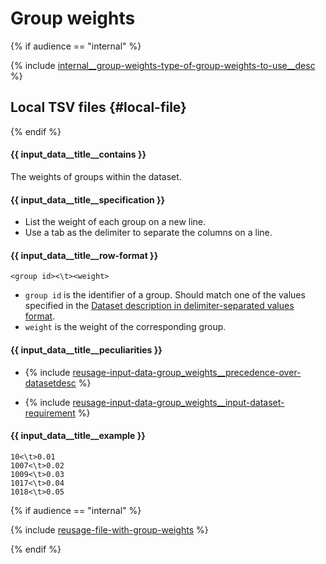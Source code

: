 # Group weights

{% if audience == "internal" %}

{% include [internal__group-weights-type-of-group-weights-to-use__desc](../yandex_specific/_includes/type-of-group-weight-to-use__desc.md) %}

## Local TSV files {#local-file}

{% endif %}

#### {{ input_data__title__contains }}
The weights of groups within the dataset.
#### {{ input_data__title__specification }}

- List the weight of each group on a new line.
- Use a tab as the delimiter to separate the columns on a line.

#### {{ input_data__title__row-format }}

```
<group id><\t><weight>
```

- `group id` is the identifier of a group. Should match one of the values specified in the [Dataset description in delimiter-separated values format](../concepts/input-data_values-file.md).
- `weight` is the weight of the corresponding group.

#### {{ input_data__title__peculiarities }}

- {% include [reusage-input-data-group_weights__precedence-over-datasetdesc](../_includes/work_src/reusage-input-data/group_weights__precedence-over-datasetdesc.md) %}

- {% include [reusage-input-data-group_weights__input-dataset-requirement](../_includes/work_src/reusage-input-data/group_weights__input-dataset-requirement.md) %}


#### {{ input_data__title__example }}

```
10<\t>0.01
1007<\t>0.02
1009<\t>0.03
1017<\t>0.04
1018<\t>0.05
```

{% if audience == "internal" %}

{% include [reusage-file-with-group-weights](../yandex_specific/_includes/yt_tables_group_weights.md) %}

{% endif %}


